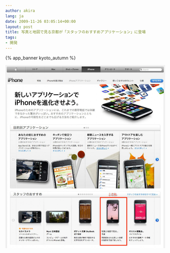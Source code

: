 ```yaml
---
author: akira
lang: ja
date: 2009-11-26 03:05:14+00:00
layout: post
title: 写真と地図で見る京都が「スタッフのおすすめアプリケーション」に登場
tags:
- 開発
---
```


{% app_banner kyoto_autumn %}


[![スタッフのおすすめ](/ja/files/2009/11/スタッフのおすすめ-893x1024.jpg)](/ja/files/2009/11/スタッフのおすすめ.jpg)

